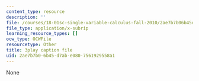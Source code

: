 ```yaml
---
content_type: resource
description: ''
file: /courses/18-01sc-single-variable-calculus-fall-2010/2ae7b7b06b45d7abe0807561929558a1_2y4tCiWbVRI.srt
file_type: application/x-subrip
learning_resource_types: []
ocw_type: OCWFile
resourcetype: Other
title: 3play caption file
uid: 2ae7b7b0-6b45-d7ab-e080-7561929558a1
---
```

None

